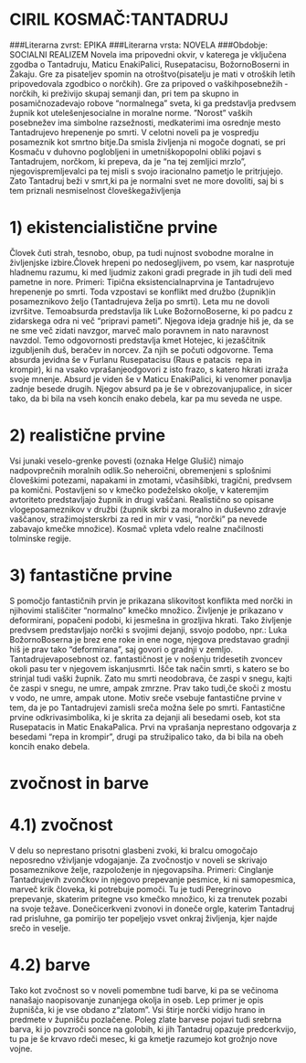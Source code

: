 # CIRIL KOSMAČ:TANTADRUJ

###Literarna zvrst: EPIKA
###Literarna vrsta: NOVELA
###Obdobje: SOCIALNI REALIZEM
Novela   ima   pripovedni   okvir,   v   katerega   je   vključena   zgodba   o   Tantadruju,   Maticu   EnakiPalici,   Rusepatacisu,   Božorno­Boserni   in  Žakaju.   Gre   za   pisateljev   spomin   na   otroštvo(pisatelju je mati v otroških letih pripovedovala zgodbico o norčkih). Gre za pripoved o vaškihposebnežih   ­   norčkih,   ki   preživijo   skupaj   semanji   dan,   pri   tem   pa   skupno   in   posamičnozadevajo   robove   “normalnega”   sveta,   ki   ga   predstavlja   predvsem  župnik   kot   utelešenjesocialne   in   moralne   norme.   ”Norost”   vaških   posebnežev   ima   simbolne   razsežnosti,   medkaterimi   ima   osrednje   mesto   Tantadrujevo   hrepenenje   po   smrti.   V   celotni   noveli   pa   je   vospredju posameznik kot smrtno bitje.Da smisla življenja ni mogoče dognati, se pri Kosmaču v duhovno poglobljeni in umetniškopopolni obliki pojavi s Tantadrujem, norčkom, ki prepeva, da je “na tej zemljici mrzlo”, njegovispremljevalci pa tej misli s svojo iracionalno pametjo le pritrjujejo. Zato Tantadruj beži v smrt,ki   pa   je   normalni   svet   ne   more   dovoliti,   saj   bi   s   tem   priznali   nesmiselnost  človeškegaživljenja

# 1) ekistencialistične prvine

Človek  čuti   strah,   tesnobo,   obup,   pa   tudi   nujnost   svobodne   moralne   in  življenjske   izbire.Človek hrepeni po nedosegljivem, po vsem, kar nasprotuje hladnemu razumu, ki med ljudmiz zakoni gradi pregrade in jih tudi deli med pametne in nore. Primeri: Tipična eksistencialnaprvina je Tantadrujevo hrepenenje po smrti. Toda vzpostavi se konflikt med družbo (župnik)in posameznikovo  željo (Tantadrujeva  želja  po smrti).  Le­ta mu ne dovoli  izvršitve.  Temoabsurda  predstavlja  lik Luke Božorno­Boserne,  ki  po padcu z zidarskega  odra ni več “pripravi pameti”. Njegova ideja gradnje hiš je, da se ne sme več zidati navzgor, marveč malo poravnem   in   nato   naravnost   navzdol.   Temo   odgovornosti   predstavlja   kmet   Hotejec,   ki   jezaščitnik izgubljenih duš, beračev in norcev. Za njih se počuti odgovorne. Tema absurda jevidna še v Furlanu Rusepatacisu (Raus e patacis ­ repa in krompir), ki na vsako vprašanjeodgovori z isto frazo, s katero hkrati izraža svoje mnenje. Absurd je viden še v Maticu EnakiPalici,  ki venomer ponavlja  zadnje  besede drugih. Njegov  absurd pa je še v obrezovanjupalice, in sicer tako, da bi bila na vseh koncih enako debela, kar pa mu seveda ne uspe.

# 2) realistične prvine

Vsi junaki veselo-grenke povesti (oznaka Helge Glušič) nimajo nadpovprečnih moralnih odlik.So neheroični, obremenjeni s splošnimi človeškimi potezami, napakami in zmotami, včasihšibki, tragični, predvsem pa komični. Postavljeni so v kmečko podeželsko okolje, v kateremjim   avtoriteto   predstavljajo  župnik   in   drugi   vaščani.   Realistično   so   opisane   vlogeposameznikov v družbi (župnik skrbi za moralno in duševno zdravje vaščanov, stražimojsterskrbi za red in mir v vasi, “norčki” pa nevede zabavajo kmečke množice). Kosmač vpleta vdelo realne značilnosti tolminske regije.

# 3) fantastične prvine

S pomočjo fantastičnih prvin je prikazana slikovitost konflikta med norčki in njihovimi stališčiter “normalno” kmečko množico. Življenje je prikazano v deformirani, popačeni podobi, ki jesmešna in grozljiva hkrati. Tako življenje predvsem predstavljajo norčki s svojimi dejanji, ssvojo podobo, npr.: Luka Božorno­Boserna je brez ene roke in ene noge, njegova predstavao   gradnji   hiš  je   prav   tako   “deformirana”,   saj   govori   o   gradnji   v   zemljo.   Tantadrujevaposebnost oz. fantastičnost je v nošenju tridesetih zvoncev okoli pasu ter v njegovem iskanjusmrti.   Išče   tak   način   smrti,   s   katero   se   bo   strinjal   tudi   vaški  župnik.   Zato   mu   smrti   neodobrava, če zaspi v snegu, kajti če zaspi v snegu, ne umre, ampak zmrzne. Prav tako tudi,če skoči z mostu v vodo, ne umre, ampak utone. Motiv sreče vsebuje fantastične prvine v
tem, da je po Tantadrujevi zamisli  sreča  možna  šele po smrti.  Fantastične prvine odkrivasimbolika,   ki   je   skrita   za   dejanji   ali   besedami   oseb,   kot   sta   Rusepatacis   in   Matic   EnakaPalica. Prvi na vprašanja neprestano odgovarja z besedami “repa in krompir”, drugi pa stružipalico tako, da bi bila na obeh koncih enako debela.

# zvočnost in barve

# 4.1)  zvočnost

V delu so neprestano prisotni glasbeni zvoki, ki bralcu omogočajo neposredno vživljanje vdogajanje. Za zvočnostjo v noveli se skrivajo posameznikove želje, razpoloženje in njegovapsiha. Primeri:  Cinglanje   Tantadrujevih   zvončkov   in   njegovo   prepevanje   pesmice,   ki   ni   samopesmica,  marveč  krik  človeka,  ki  potrebuje  pomoči.  Tu   je  tudi   Peregrinovo  prepevanje,  skaterim   pritegne   vso   kmečko   množico,   ki   za   trenutek   pozabi   na   svoje   težave.   Donečicerkveni zvonovi in doneče orgle, katerim Tantadruj rad prisluhne, ga pomirijo ter popeljejo vsvet onkraj življenja, kjer najde srečo in veselje.

# 4.2) barve

Tako   kot   zvočnost   so   v   noveli   pomembne   tudi   barve,   ki   pa   se   večinoma   nanašajo   naopisovanje   zunanjega   okolja   in   oseb.   Lep   primer   je   opis  župnišča,   ki   je   vse   obdano   z“zlatom”. Vsi štirje norčki vidijo hrano in predmete v župnišču pozlačene. Poleg zlate barvese pojavi tudi srebrna barva, ki jo povzroči sonce na golobih, ki jih Tantadruj opazuje predcerkvijo, tu pa je še krvavo rdeči mesec, ki ga kmetje razumejo kot grožnjo nove vojne.

